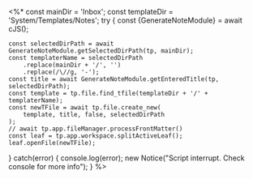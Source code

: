 <%*
const mainDir = 'Inbox';
const templateDir = 'System/Templates/Notes';
try {
	const {GenerateNoteModule} = await cJS();

	const selectedDirPath = await GenerateNoteModule.getSelectedDirPath(tp, mainDir);
	const templaterName = selectedDirPath
		.replace(mainDir + '/', '')
		.replace(/\//g, '-');
	const title = await GenerateNoteModule.getEnteredTitle(tp, selectedDirPath);
	const template = tp.file.find_tfile(templateDir + '/' + templaterName);
	const newTFile = await tp.file.create_new(
		template, title, false, selectedDirPath
	);
	// await tp.app.fileManager.processFrontMatter()
	const leaf = tp.app.workspace.splitActiveLeaf();
	leaf.openFile(newTFile);
} catch(error) {
	console.log(error);
	new Notice("Script interrupt. Check console for more info");
}
%>